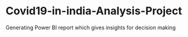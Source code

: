 # Covid19-in-india-Analysis-Project
Generating Power BI report which gives insights for decision making 
